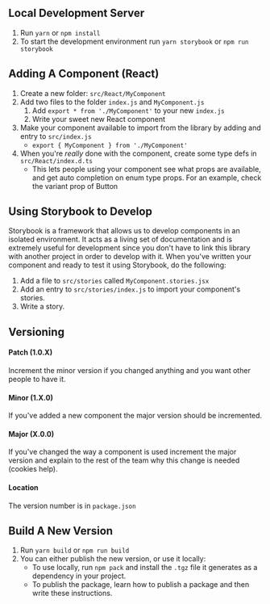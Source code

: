 Local Development Server
---
1. Run `yarn` or `npm install`
1. To start the development environment run `yarn storybook` or `npm run storybook`

Adding A Component (React)
---
1. Create a new folder: `src/React/MyComponent`
1. Add two files to the folder `index.js` and `MyComponent.js`
    1. Add `export * from './MyComponent'` to your new `index.js`
    1. Write your sweet new React component
1. Make your component available to import from the library by adding and entry to `src/index.js`
    * `export { MyComponent } from './MyComponent'`
1. When you're _really_ done with the component, create some type defs in `src/React/index.d.ts`
    * This lets people using your component see what props are available, and get auto completion on enum type props. For an example, check the variant prop of Button

Using Storybook to Develop
---
Storybook is a framework that allows us to develop components in an isolated environment. It acts as a living set of documentation and is extremely useful for development since you don't have to link this library with another project in order to develop with it. When you've written your component and ready to test it using Storybook, do the following:

1. Add a file to `src/stories` called `MyComponent.stories.jsx`
2. Add an entry to `src/stories/index.js` to import your component's stories.
3. Write a story.


Versioning
---
#### Patch (1.0.X)
Increment the minor version if you changed anything and you want other people to have it.

#### Minor (1.X.0)
If you've added a new component the major version should be incremented. 

#### Major (X.0.0)
If you've changed the way a component is used increment the major version and explain to the rest of the team why this change is needed (cookies help).

#### Location
The version number is in `package.json`

Build A New Version
---
1. Run `yarn build` or `npm run build`
2. You can either publish the new version, or use it locally:
    * To use locally, run `npm pack` and install the `.tgz` file it generates as a dependency in your project.
    * To publish the package, learn how to publish a package and then write these instructions.
